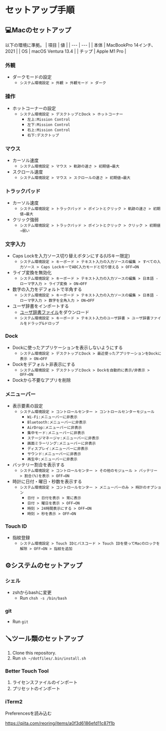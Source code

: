# セットアップ手順
## 💻Macのセットアップ
以下の環境に準拠。
| 項目 | 値 |
| --- | --- |
| 本体 | MacBookPro 14インチ、2021 |
| OS | macOS Ventura 13.4 |
| チップ | Apple M1 Pro |

### 外観
- ダークモードの設定
  - `システム環境設定 > 外観 > 外観モード > ダーク`

### 操作
- ホットコーナーの設定
  - `システム環境設定 > デスクトップとDock > ホットコーナー`
    - `左上:Mission Control`
    - `左下:Mission Control`
    - `右上:Mission Control`
    - `右下:デスクトップ`

### マウス
- カーソル速度
  - `システム環境設定 > マウス > 軌跡の速さ > 初期値→最大`
- スクロール速度
  - `システム環境設定 > マウス > スクロールの速さ > 初期値→最大`

### トラックパッド
- カーソル速度
  - `システム環境設定 > トラックパッド > ポイントとクリック > 軌跡の速さ > 初期値→最大`
- クリック強弱
  - `システム環境設定 > トラックパッド > ポイントとクリック > クリック > 初期値→弱い`

### 文字入力
- Caps Lockを入力ソース切り替えボタンにする(USキー限定)
  - `システム環境設定 > キーボード > テキスト入力の入力ソースの編集 > すべての入力ソース > Caps LockキーでABC入力モードと切り替える > OFF→ON`
- ライブ変換を無効化
  - `システム環境設定 > キーボード > テキスト入力の入力ソースの編集 > 日本語 - ローマ字入力 > ライブ変換 > ON→OFF`
- 数字の入力をデフォルトで半角する
  - `システム環境設定 > キーボード > テキスト入力の入力ソースの編集 > 日本語 - ローマ字入力 > 数字を全角入力 > ON→OFF`
- ユーザ辞書をインポートする
  - [ユーザ辞書ファイル](https://github.com/umechanhika/dotfiles/blob/main/.config/text-substitutions-mac.plist)をダウンロード
  - `システム環境設定 > キーボード > テキスト入力のユーザ辞書 > ユーザ辞書ファイルをドラッグ&ドロップ`

### Dock
- Dockに使ったアプリケーションを表示しないようにする
  - `システム環境設定 > デスクトップとDock > 最近使ったアプリケーションをDockに表示 > ON→OFF`
- Dockをデフォルト非表示にする
  - `システム環境設定 > デスクトップとDock > Dockを自動的に表示/非表示 > OFF→ON`
- Dockから不要なアプリを削除

### メニューバー
- 表示要素の設定
  - `システム環境設定 > コントロールセンター > コントロールセンターモジュール`
    - `Wi-Fi:メニューバーに非表示` 
    - `Bluetooth:メニューバーに非表示`
    - `AirDrop:メニューバーに非表示`
    - `集中モード:メニューバーに非表示`
    - `ステージマネージャ:メニューバーに非表示`
    - `画面ミラーリング:メニューバーに非表示`
    - `ディスプレイ:メニューバーに非表示`
    - `サウンド:メニューバーに非表示`
    - `再生中:メニューバーに非表示`
- バッテリー割合を表示する
  - `システム環境設定 > コントロールセンター > その他のモジュール > バッテリー > 割合(%)を表示 > OFF→ON`
- 時計に日付・曜日・秒数を表示する
  - `システム環境設定 > コントロールセンター > メニューバーのみ > 時計のオプション`
    - `日付 > 日付を表示 > 常に表示`
    - `日付 > 曜日を表示 > OFF→ON`
    - `時刻 > 24時間表示にする > OFF→ON`
    - `時刻 > 秒を表示 > OFF→ON`

### Touch ID
- 指紋登録
  - `システム環境設定 > Touch IDとパスコード > Touch IDを使ってMacのロックを解除 > OFF→ON > 指紋を追加`

## ⚙️システムのセットアップ
### シェル
- zshからbashに変更
  - Run `chsh -s /bin/bash`

### git
- Run `git`

## 🪛ツール類のセットアップ
1. Clone this repository.
2. Run `sh ~/dotfiles/.bin/install.sh`

### Better Touch Tool
1. ライセンスファイルのインポート
2. プリセットのインポート

### iTerm2
Preferencesを読み込む

https://qiita.com/reoring/items/a0f3d6186efd11c87f1b
